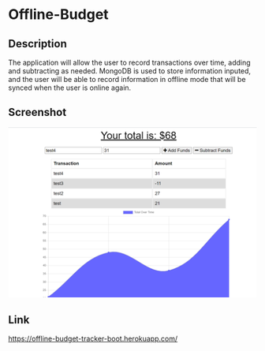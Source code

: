 # Offline-Budget  
## Description  
The application will allow the user to record transactions over time, adding and subtracting as needed. MongoDB is used to store information inputed, and the user will be able to record information in offline mode that will be synced when the user is online again.

## Screenshot  
![note](./public/assets/Screenshot.png)

## Link  
https://offline-budget-tracker-boot.herokuapp.com/